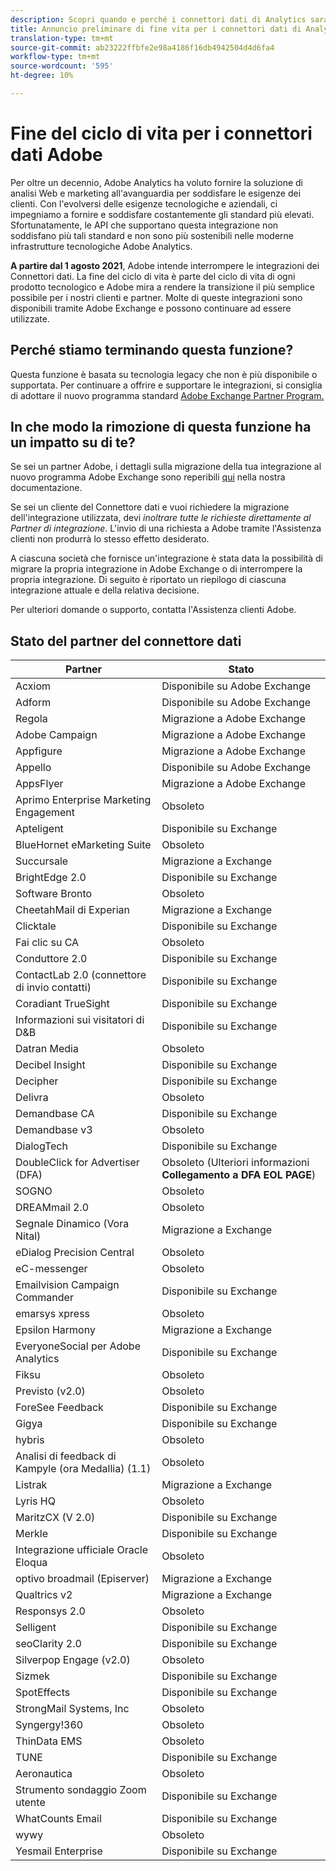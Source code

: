 ```yaml
---
description: Scopri quando e perché i connettori dati di Analytics saranno terminati.
title: Annuncio preliminare di fine vita per i connettori dati di Analytics
translation-type: tm+mt
source-git-commit: ab23222ffbfe2e98a4186f16db4942504d4d6fa4
workflow-type: tm+mt
source-wordcount: '595'
ht-degree: 10%

---
```



# Fine del ciclo di vita per i connettori dati  Adobe

Per oltre un decennio,  Adobe Analytics ha voluto fornire la soluzione di analisi Web e marketing all&#39;avanguardia per soddisfare le esigenze dei clienti. Con l&#39;evolversi delle esigenze tecnologiche e aziendali, ci impegniamo a fornire e soddisfare costantemente gli standard più elevati.  Sfortunatamente, le API che supportano questa integrazione non soddisfano più tali standard e non sono più sostenibili nelle moderne infrastrutture tecnologiche  Adobe Analytics.

**A partire dal 1 agosto 2021**,  Adobe intende interrompere le integrazioni dei Connettori dati. La fine del ciclo di vita è parte del ciclo di vita di ogni prodotto tecnologico e  Adobe mira a rendere la transizione il più semplice possibile per i nostri clienti e partner. Molte di queste integrazioni sono disponibili tramite  Adobe Exchange e possono continuare ad essere utilizzate.

## Perché stiamo terminando questa funzione?

Questa funzione è basata su tecnologia legacy che non è più disponibile o supportata. Per continuare a offrire e supportare le integrazioni, si consiglia di adottare il nuovo programma standard [Adobe Exchange Partner Program.](https://partners.adobe.com/exchangeprogram/experiencecloud)

## In che modo la rimozione di questa funzione ha un impatto su di te?

Se sei un partner  Adobe, i dettagli sulla migrazione della tua integrazione al nuovo programma  Adobe Exchange sono reperibili [qui](https://adobeexchangeec.zendesk.com/hc/en-us/articles/360003867071-Adobe-Analytics-Integration-Tools) nella nostra documentazione.

Se sei un cliente del Connettore dati e vuoi richiedere la migrazione dell&#39;integrazione utilizzata, devi *inoltrare tutte le richieste direttamente al Partner di integrazione*. L&#39;invio di una richiesta a  Adobe tramite l&#39;Assistenza clienti non produrrà lo stesso effetto desiderato.

A ciascuna società che fornisce un&#39;integrazione è stata data la possibilità di migrare la propria integrazione in  Adobe Exchange o di interrompere la propria integrazione. Di seguito è riportato un riepilogo di ciascuna integrazione attuale e della relativa decisione.

Per ulteriori domande o supporto, contatta l&#39;Assistenza clienti  Adobe.

## Stato del partner del connettore dati

| Partner | Stato |
| --- | --- |
| Acxiom | Disponibile su  Adobe Exchange |
| Adform | Disponibile su  Adobe Exchange |
| Regola | Migrazione a  Adobe Exchange |
| Adobe Campaign | Migrazione a  Adobe Exchange |
| Appfigure | Migrazione a  Adobe Exchange |
| Appello | Disponibile su  Adobe Exchange |
| AppsFlyer | Migrazione a  Adobe Exchange |
| Aprimo Enterprise Marketing Engagement | Obsoleto |
| Apteligent | Disponibile su Exchange |
| BlueHornet eMarketing Suite | Obsoleto |
| Succursale | Migrazione a Exchange |
| BrightEdge 2.0 | Disponibile su Exchange |
| Software Bronto | Obsoleto |
| CheetahMail di Experian | Migrazione a Exchange |
| Clicktale | Disponibile su Exchange |
| Fai clic su CA | Obsoleto |
| Conduttore 2.0 | Disponibile su Exchange |
| ContactLab 2.0 (connettore di invio contatti) | Disponibile su Exchange |
| Coradiant TrueSight | Disponibile su Exchange |
| Informazioni sui visitatori di D&amp;B | Disponibile su Exchange |
| Datran Media | Obsoleto |
| Decibel Insight | Disponibile su Exchange |
| Decipher | Disponibile su Exchange |
| Delivra | Obsoleto |
| Demandbase CA | Disponibile su Exchange |
| Demandbase v3 | Obsoleto |
| DialogTech | Disponibile su Exchange |
| DoubleClick for Advertiser (DFA) | Obsoleto (Ulteriori informazioni **Collegamento a DFA EOL PAGE**) |
| SOGNO | Obsoleto |
| DREAMmail 2.0 | Obsoleto |
| Segnale Dinamico (Vora Nital) | Migrazione a Exchange |
| eDialog Precision Central | Obsoleto |
| eC-messenger | Obsoleto |
| Emailvision Campaign Commander | Disponibile su Exchange |
| emarsys xpress | Obsoleto |
| Epsilon Harmony | Migrazione a Exchange |
| EveryoneSocial per  Adobe Analytics | Disponibile su Exchange |
| Fiksu | Obsoleto |
| Previsto (v2.0) | Obsoleto |
| ForeSee Feedback | Disponibile su Exchange |
| Gigya | Disponibile su Exchange |
| hybris | Obsoleto |
| Analisi di feedback di Kampyle (ora Medallia) (1.1) | Obsoleto |
| Listrak | Migrazione a Exchange |
| Lyris HQ | Obsoleto |
| MaritzCX (V 2.0) | Disponibile su Exchange |
| Merkle | Disponibile su Exchange |
| Integrazione ufficiale  Oracle Eloqua | Obsoleto |
| optivo broadmail (Episerver) | Migrazione a Exchange |
| Qualtrics v2 | Migrazione a Exchange |
| Responsys 2.0 | Obsoleto |
| Selligent | Disponibile su Exchange |
| seoClarity 2.0 | Disponibile su Exchange |
| Silverpop Engage (v2.0) | Obsoleto |
| Sizmek | Disponibile su Exchange |
| SpotEffects | Disponibile su Exchange |
| StrongMail Systems, Inc | Obsoleto |
| Syngergy!360 | Obsoleto |
| ThinData EMS | Obsoleto |
| TUNE | Disponibile su Exchange |
| Aeronautica | Obsoleto |
| Strumento sondaggio Zoom utente | Disponibile su Exchange |
| WhatCounts Email | Disponibile su Exchange |
| wywy | Obsoleto |
| Yesmail Enterprise | Disponibile su Exchange |
